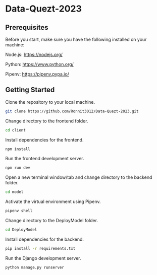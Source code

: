 # Data-Quezt-2023

## Prerequisites

Before you start, make sure you have the following installed on your machine:

Node.js: https://nodejs.org/

Python: https://www.python.org/

Pipenv: https://pipenv.pypa.io/

## Getting Started

Clone the repository to your local machine.

```bash
git clone https://github.com/Ronnit3012/Data-Quezt-2023.git
```
Change directory to the frontend folder.
```bash
cd client
```
Install dependencies for the frontend.
```bash
npm install
```
Run the frontend development server.
```bash
npm run dev
```
Open a new terminal window/tab and change directory to the backend folder.
```bash
cd model
```
Activate the virtual environment using Pipenv.
```bash
pipenv shell
```
Change directory to the DeployModel folder.
```bash
cd DeployModel
```
Install dependencies for the backend.
```bash
pip install -r requirements.txt
```
Run the Django development server.
```bash
python manage.py runserver
```

